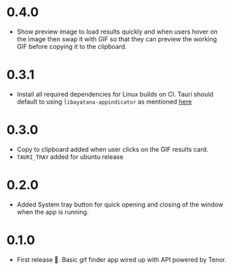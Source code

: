 # 0.4.0
- Show preview image to load results quickly and when users hover on the image then swap it with GIF so that they can preview the working GIF before copying it to the clipboard.
# 0.3.1
- Install all required dependencies for Linux builds on CI. Tauri should default to using `libayatana-appindicator` as mentioned [here](https://github.com/tauri-apps/tauri/issues/2647#issuecomment-1160841679)

# 0.3.0
- Copy to clipboard added when user clicks on the GIF results card.
- `TAURI_TRAY` added for ubuntu release

# 0.2.0
- Added System tray button for quick opening and closing of the window when the app is running.

# 0.1.0
- First release 🎉. Basic gif finder app wired up with API powered by Tenor.